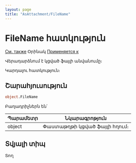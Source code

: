 ```yaml
---
layout: page
title: "AsAttachment/FileName"
---
```



# FileName հատկություն

[См. также](FullFileName.md) Օրինակ [Применяется к](../AsAttachment.md)

Վերադարձնում է  կցված ֆայլի անվանումը։

Կարդալու հատկություն։

## Շարահյուսություն

``` vb
object.FileName
```

Բաղադրիչներն են՝


| Պարամետր | Նկարագրոթյուն |
|--|--|
| object | Փաստաթղթի կցված ֆայլի հղում։ |

## Տվյալի տիպ

Տող
